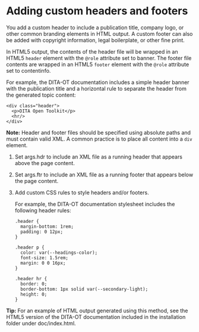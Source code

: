 # Adding custom headers and footers

You add a custom header to include a publication title, company logo, or other common branding elements in HTML output. A custom footer can also be added with copyright information, legal boilerplate, or other fine print.

In HTML5 output, the contents of the header file will be wrapped in an HTML5 `header` element with the `@role` attribute set to banner. The footer file contents are wrapped in an HTML5 `footer` element with the `@role` attribute set to contentinfo.

For example, the DITA-OT documentation includes a simple header banner with the publication title and a horizontal rule to separate the header from the generated topic content:

```
<div class="header">
  <p>DITA Open Toolkit</p>
  <hr/>
</div>
```

**Note:** Header and footer files should be specified using absolute paths and must contain valid XML. A common practice is to place all content into a `div` element.

1.  Set args.hdr to include an XML file as a running header that appears above the page content.

2.  Set args.ftr to include an XML file as a running footer that appears below the page content.

3.  Add custom CSS rules to style headers and/or footers.

    For example, the DITA-OT documentation stylesheet includes the following header rules:

    ```
    .header {
      margin-bottom: 1rem;
      padding: 0 12px;
    }
    
    .header p {
      color: var(--headings-color);
      font-size: 1.5rem;
      margin: 0 0 16px;
    }
    
    .header hr {
      border: 0;
      border-bottom: 1px solid var(--secondary-light);
      height: 0;
    }
    ```


**Tip:** For an example of HTML output generated using this method, see the HTML5 version of the DITA-OT documentation included in the installation folder under doc/index.html.

